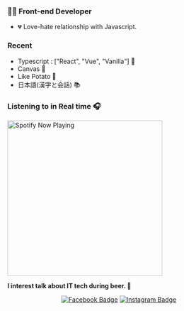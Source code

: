 ### 👨‍💻 Front-end Developer
- 💔 Love-hate relationship with Javascript.

### Recent
- Typescript : ["React", "Vue", "Vanilla"] 📃
- Canvas 🔎
- Like Potato 💬
- 日本語(漢字と会話) 📚

### Listening to in Real time 🎧
[<img src="https://designagune.vercel.app/api/spotify-playing" alt="Spotify Now Playing" width="350" onerror="this.onerror=null; this.src='https://raw.githubusercontent.com/designagune/designagune/master/thumbnail.svg';" />](https://open.spotify.com/user/w9i5duvwkj2lzxtxccbn549u2)


<b>I interest talk about IT tech during beer. 🍻</b>


<div align=center>

 [![Facebook Badge](https://img.shields.io/badge/facebook-1877f2?style=flat-square&logo=facebook&logoColor=white&link=https://www.facebook.com/designagune)](https://www.facebook.com/designagune)
[![Instagram Badge](https://img.shields.io/badge/-Instagram-dd2a7b?style=flat-square&logo=instagram&logoColor=white&link=https://www.instagram.com/designa__gune)](https://www.instagram.com/designa__gune)

</div>
